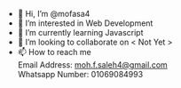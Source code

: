 - 👋 Hi, I’m @mofasa4
- 👀 I’m interested in Web Development
- 🌱 I’m currently learning Javascript
- 💞️ I’m looking to collaborate on < Not Yet >
- 📫 How to reach me  
Email Address: moh.f.saleh4@gmail.com  
Whatsapp Number: 01069084993

<!---
mofasa4/mofasa4 is a ✨ special ✨ repository because its `README.md` (this file) appears on your GitHub profile.
You can click the Preview link to take a look at your changes.
--->
